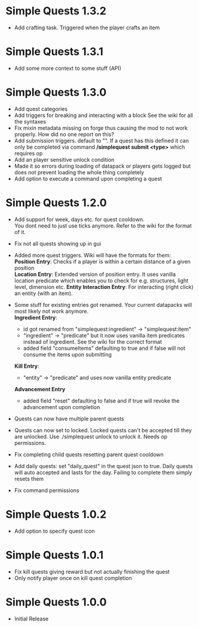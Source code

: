 Simple Quests 1.3.2
================
- Add crafting task. Triggered when the player crafts an item

Simple Quests 1.3.1
================
- Add some more context to some stuff (API)

Simple Quests 1.3.0
================
- Add quest categories
- Add triggers for breaking and interacting with a block
  See the wiki for all the syntaxes
- Fix mixin metadata missing on forge thus causing the mod to not work properly.
  How did no one report on this?
- Add submission triggers. default to "". If a quest has this defined it can only be completed via
  command **/simplequest submit \<type\>** which requires op
- Add an player sensitive unlock condition
- Made it so errors during loading of datapack or players gets logged but does not prevent loading the whole thing completely
- Add option to execute a command upon completing a quest

Simple Quests 1.2.0
================
- Add support for week, days etc. for quest cooldown.  
  You dont need to just use ticks anymore.
  Refer to the wiki for the format of it.
- Fix not all quests showing up in gui
- Added more quest triggers. Wiki will have the formats for them:  
  **Position Entry**: Checks if a player is within a certain distance of a given position  
  **Location Entry**: Extended version of position entry. It uses vanilla location predicate which enables you to
  check for e.g. structures, light level, dimension etc.
  **Entity Interaction Entry**: For interacting (right click) an entity (with an item).
- Some stuff for existing entries got renamed. Your current datapacks will most likely not work anymore.  
  **Ingredient Entry**: 
  - id got renamed from "simplequest:ingredient" -> "simplequest:item"
  - "ingredient" -> "predicate" but it now uses vanilla item predicates instead of ingredient. See the wiki for the correct format
  - added field "consumeItems" defaulting to true and if false will not consume the items upon submitting
  
  **Kill Entry**:
  - "entity" -> "predicate" and uses now vanilla entity predicate  
  
  **Advancement Entry**
  - added field "reset" defaulting to false and if true will revoke the advancement upon completion
- Quests can now have multiple parent quests
- Quests can now set to locked. Locked quests can't be accepted till they are unlocked.
  Use ./simplequest unlock <player> <id> to unlock it. Needs op permissions.
- Fix completing child quests resetting parent quest cooldown
- Add daily quests: set "daily_quest" in the quest json to true.
  Daily quests will auto accepted and lasts for the day. Failing to complete them simply resets them
- Fix command permissions

Simple Quests 1.0.2
================
- Add option to specify quest icon

Simple Quests 1.0.1
================
- Fix kill quests giving reward but not actually finishing the quest
- Only notify player once on kill quest completion

Simple Quests 1.0.0
================
- Initial Release